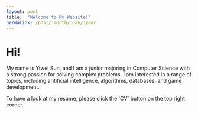 ```yaml
---
layout: post
title:  "Welcome to My Website!"
permalink: /post/:month/:day/:year
---
```


# Hi!

My name is Yiwei Sun, and I am a junior majoring in Computer Science with a strong passion for solving complex problems.
I am interested in a range of topics, including aritificial intelligence, algorithms, databases, and game development.

To have a look at my resume, please click the 'CV' button on the top right corner.


